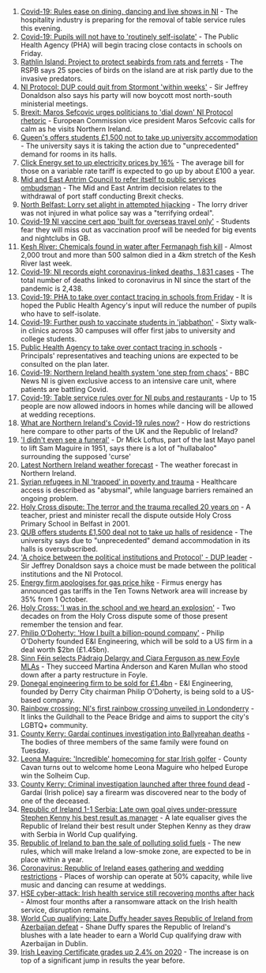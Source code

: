 1. [Covid-19: Rules ease on dining, dancing and live shows in NI](https://www.bbc.co.uk/news/uk-northern-ireland-58506538?at_medium=RSS&at_campaign=KARANGA) - The hospitality industry is preparing for the removal of table service rules this evening.
2. [Covid-19: Pupils will not have to 'routinely self-isolate'](https://www.bbc.co.uk/news/uk-northern-ireland-58507030?at_medium=RSS&at_campaign=KARANGA) - The Public Health Agency (PHA) will begin tracing close contacts in schools on Friday.
3. [Rathlin Island: Project to protect seabirds from rats and ferrets](https://www.bbc.co.uk/news/uk-northern-ireland-58502022?at_medium=RSS&at_campaign=KARANGA) - The RSPB says 25 species of birds on the island are at risk partly due to the invasive predators.
4. [NI Protocol: DUP could quit from Stormont 'within weeks'](https://www.bbc.co.uk/news/uk-northern-ireland-58494209?at_medium=RSS&at_campaign=KARANGA) - Sir Jeffrey Donaldson also says his party will now boycott most north-south ministerial meetings.
5. [Brexit: Maros Sefcovic urges politicians to 'dial down' NI Protocol rhetoric](https://www.bbc.co.uk/news/uk-northern-ireland-58493841?at_medium=RSS&at_campaign=KARANGA) - European Commission vice president Maros Sefcovic calls for calm as he visits Northern Ireland.
6. [Queen's offers students £1,500 not to take up university accommodation](https://www.bbc.co.uk/news/uk-northern-ireland-58494206?at_medium=RSS&at_campaign=KARANGA) - The university says it is taking the action due to "unprecedented" demand for rooms in its halls.
7. [Click Energy set to up electricity prices by 16%](https://www.bbc.co.uk/news/uk-northern-ireland-58505592?at_medium=RSS&at_campaign=KARANGA) - The average bill for those on a variable rate tariff is expected to go up by about £100 a year.
8. [Mid and East Antrim Council to refer itself to public services ombudsman](https://www.bbc.co.uk/news/uk-northern-ireland-58509237?at_medium=RSS&at_campaign=KARANGA) - The Mid and East Antrim decision relates to the withdrawal of port staff conducting Brexit checks.
9. [North Belfast: Lorry set alight in attempted hijacking](https://www.bbc.co.uk/news/uk-northern-ireland-58507035?at_medium=RSS&at_campaign=KARANGA) - The lorry driver was not injured in what police say was a "terrifying ordeal".
10. [Covid-19 NI vaccine cert app 'built for overseas travel only'](https://www.bbc.co.uk/news/uk-northern-ireland-58499375?at_medium=RSS&at_campaign=KARANGA) - Students fear they will miss out as vaccination proof will be needed for big events and nightclubs in GB.
11. [Kesh River: Chemicals found in water after Fermanagh fish kill](https://www.bbc.co.uk/news/uk-northern-ireland-58503903?at_medium=RSS&at_campaign=KARANGA) - Almost 2,000 trout and more than 500 salmon died in a 4km stretch of the Kesh River last week.
12. [Covid-19: NI records eight coronavirus-linked deaths, 1,831 cases](https://www.bbc.co.uk/news/uk-northern-ireland-58505335?at_medium=RSS&at_campaign=KARANGA) - The total number of deaths linked to coronavirus in NI since the start of the pandemic is 2,438.
13. [Covid-19: PHA to take over contact tracing in schools from Friday](https://www.bbc.co.uk/news/uk-northern-ireland-58503905?at_medium=RSS&at_campaign=KARANGA) - It is hoped the Public Health Agency's input will reduce the number of pupils who have to self-isolate.
14. [Covid-19: Further push to vaccinate students in 'jabbathon'](https://www.bbc.co.uk/news/uk-northern-ireland-58490679?at_medium=RSS&at_campaign=KARANGA) - Sixty walk-in clinics across 30 campuses will offer first jabs to university and college students.
15. [Public Health Agency to take over contact tracing in schools](https://www.bbc.co.uk/news/uk-northern-ireland-58464304?at_medium=RSS&at_campaign=KARANGA) - Principals' representatives and teaching unions are expected to be consulted on the plan later.
16. [Covid-19: Northern Ireland health system 'one step from chaos'](https://www.bbc.co.uk/news/uk-northern-ireland-58465147?at_medium=RSS&at_campaign=KARANGA) - BBC News NI is given exclusive access to an intensive care unit, where patients are battling Covid.
17. [Covid-19: Table service rules over for NI pubs and restaurants](https://www.bbc.co.uk/news/uk-northern-ireland-58458086?at_medium=RSS&at_campaign=KARANGA) - Up to 15 people are now allowed indoors in homes while dancing will be allowed at wedding receptions.
18. [What are Northern Ireland's Covid-19 rules now?](https://www.bbc.co.uk/news/uk-northern-ireland-58175159?at_medium=RSS&at_campaign=KARANGA) - How do restrictions here compare to other parts of the UK and the Republic of Ireland?
19. ['I didn't even see a funeral'](https://www.bbc.co.uk/sport/av/gaelic-games/58505364?at_medium=RSS&at_campaign=KARANGA) - Dr Mick Loftus, part of the last Mayo panel to lift Sam Maguire in 1951, says there is a lot of "hullabaloo" surrounding the supposed 'curse'
20. [Latest Northern Ireland weather forecast](https://www.bbc.co.uk/news/uk-northern-ireland-26018439?at_medium=RSS&at_campaign=KARANGA) - The weather forecast in Northern Ireland.
21. [Syrian refugees in NI 'trapped' in poverty and trauma](https://www.bbc.co.uk/news/uk-northern-ireland-58486567?at_medium=RSS&at_campaign=KARANGA) - Healthcare access is described as "abysmal", while language barriers remained an ongoing problem.
22. [Holy Cross dispute: The terror and the trauma recalled 20 years on](https://www.bbc.co.uk/news/uk-northern-ireland-58465148?at_medium=RSS&at_campaign=KARANGA) - A teacher, priest and minister recall the dispute outside Holy Cross Primary School in Belfast in 2001.
23. [QUB offers students £1,500 deal not to take up halls of residence](https://www.bbc.co.uk/news/uk-northern-ireland-58509487?at_medium=RSS&at_campaign=KARANGA) - The university says due to "unprecedented" demand accommodation in its halls is oversubscribed.
24. ['A choice between the political institutions and Protocol' - DUP leader](https://www.bbc.co.uk/news/uk-northern-ireland-58502860?at_medium=RSS&at_campaign=KARANGA) - Sir Jeffrey Donaldson says a choice must be made between the political institutions and the NI Protocol.
25. [Energy firm apologises for gas price hike](https://www.bbc.co.uk/news/58494466?at_medium=RSS&at_campaign=KARANGA) - Firmus energy has announced gas tariffs in the Ten Towns Network area will increase by 35% from 1 October.
26. [Holy Cross: 'I was in the school and we heard an explosion'](https://www.bbc.co.uk/news/58478882?at_medium=RSS&at_campaign=KARANGA) - Two decades on from the Holy Cross dispute some of those present remember the tension and fear.
27. [Philip O’Doherty: 'How I built a billion-pound company'](https://www.bbc.co.uk/news/uk-northern-ireland-foyle-west-58498232?at_medium=RSS&at_campaign=KARANGA) - Philip O'Doherty founded E&I Engineering, which will be sold to a US firm in a deal worth $2bn (£1.45bn).
28. [Sinn Féin selects Pádraig Delargy and Ciara Ferguson as new Foyle MLAs](https://www.bbc.co.uk/news/uk-northern-ireland-foyle-west-58495303?at_medium=RSS&at_campaign=KARANGA) - They succeed Martina Anderson and Karen Mullan who stood down after a party restructure in Foyle.
29. [Donegal engineering firm to be sold for £1.4bn](https://www.bbc.co.uk/news/uk-northern-ireland-58488998?at_medium=RSS&at_campaign=KARANGA) - E&I Engineering, founded by Derry City chairman Philip O'Doherty, is being sold to a US-based company.
30. [Rainbow crossing: NI's first rainbow crossing unveiled in Londonderry](https://www.bbc.co.uk/news/uk-northern-ireland-foyle-west-58480610?at_medium=RSS&at_campaign=KARANGA) - It links the Guildhall to the Peace Bridge and aims to support the city's LGBTQ+ community.
31. [County Kerry: Gardaí continues investigation into Ballyreahan deaths](https://www.bbc.co.uk/news/world-europe-58505595?at_medium=RSS&at_campaign=KARANGA) - The bodies of three members of the same family were found on Tuesday.
32. [Leona Maguire: 'Incredible' homecoming for star Irish golfer](https://www.bbc.co.uk/news/world-europe-58492675?at_medium=RSS&at_campaign=KARANGA) - County Cavan turns out to welcome home Leona Maguire who helped Europe win the Solheim Cup.
33. [County Kerry: Criminal investigation launched after three found dead](https://www.bbc.co.uk/news/world-europe-58483201?at_medium=RSS&at_campaign=KARANGA) - Gardaí (Irish police) say a firearm was discovered near to the body of one of the deceased.
34. [Republic of Ireland 1-1 Serbia: Late own goal gives under-pressure Stephen Kenny his best result as manager](https://www.bbc.co.uk/sport/football/58461073?at_medium=RSS&at_campaign=KARANGA) - A late equaliser gives the Republic of Ireland their best result under Stephen Kenny as they draw with Serbia in World Cup qualifying.
35. [Republic of Ireland to ban the sale of polluting solid fuels](https://www.bbc.co.uk/news/world-europe-58478718?at_medium=RSS&at_campaign=KARANGA) - The new rules, which will make Ireland a low-smoke zone, are expected to be in place within a year.
36. [Coronavirus: Republic of Ireland eases gathering and wedding restrictions](https://www.bbc.co.uk/news/world-europe-58460563?at_medium=RSS&at_campaign=KARANGA) - Places of worship can operate at 50% capacity, while live music and dancing can resume at weddings.
37. [HSE cyber-attack: Irish health service still recovering months after hack](https://www.bbc.co.uk/news/world-europe-58413448?at_medium=RSS&at_campaign=KARANGA) - Almost four months after a ransomware attack on the Irish health service, disruption remains.
38. [World Cup qualifying: Late Duffy header saves Republic of Ireland from Azerbaijan defeat](https://www.bbc.co.uk/sport/football/58434755?at_medium=RSS&at_campaign=KARANGA) - Shane Duffy spares the Republic of Ireland's blushes with a late header to earn a World Cup qualifying draw with Azerbaijan in Dublin.
39. [Irish Leaving Certificate grades up 2.4% on 2020](https://www.bbc.co.uk/news/world-europe-58439517?at_medium=RSS&at_campaign=KARANGA) - The increase is on top of a significant jump in results the year before.
